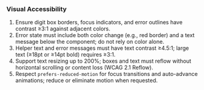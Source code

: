 ### Visual Accessibility

1. Ensure digit box borders, focus indicators, and error outlines have contrast ≥3:1 against adjacent colors.
2. Error state must include both color change (e.g., red border) and a text message below the component; do not rely on color alone.
3. Helper text and error messages must have text contrast ≥4.5:1; large text (≥18pt or ≥14pt bold) requires ≥3:1.
4. Support text resizing up to 200%; boxes and text must reflow without horizontal scrolling or content loss (WCAG 2.1 Reflow).
5. Respect `prefers-reduced-motion` for focus transitions and auto-advance animations; reduce or eliminate motion when requested.